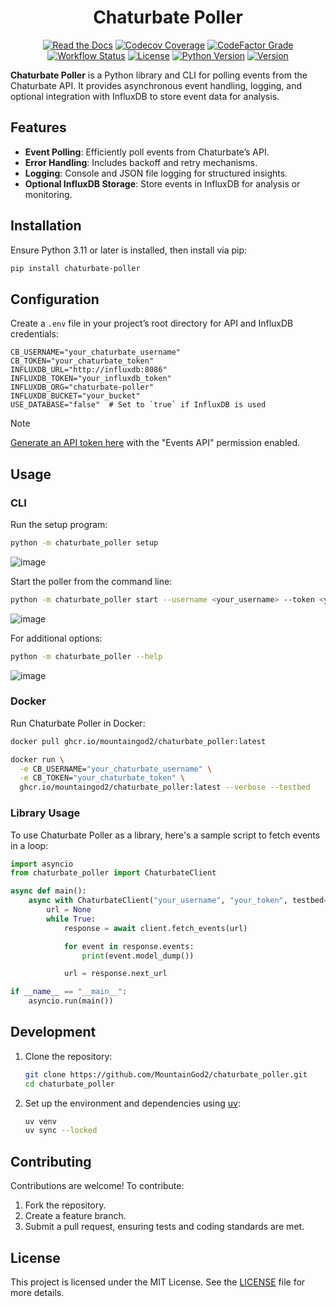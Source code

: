 <div align="center">

# Chaturbate Poller

[![Read the Docs](https://img.shields.io/readthedocs/chaturbate-poller?link=https%3A%2F%2Fchaturbate-poller.readthedocs.io%2Fen%2Fstable%2F)](https://chaturbate-poller.readthedocs.io/en/stable/)
[![Codecov Coverage](https://img.shields.io/codecov/c/github/MountainGod2/chaturbate_poller/main?link=https%3A%2F%2Fapp.codecov.io%2Fgh%2FMountainGod2%2Fchaturbate_poller)](https://app.codecov.io/gh/MountainGod2/chaturbate_poller/)
[![CodeFactor Grade](https://img.shields.io/codefactor/grade/github/MountainGod2/chaturbate_poller?link=https%3A%2F%2Fwww.codefactor.io%2Frepository%2Fgithub%2Fmountaingod2%2Fchaturbate_poller)](https://www.codefactor.io/repository/github/mountaingod2/chaturbate_poller)
[![Workflow Status](https://img.shields.io/github/actions/workflow/status/MountainGod2/chaturbate_poller/docker-build.yml?branch=main&link=https%3A%2F%2Fgithub.com%2FMountainGod2%2Fchaturbate_poller%2Factions%2Fworkflows%2Fdocker-build.yml)](https://github.com/MountainGod2/chaturbate_poller/actions/workflows/docker-build.yml/)
[![License](https://img.shields.io/pypi/l/chaturbate-poller?link=https%3A%2F%2Fgithub.com%2FMountainGod2%2Fchaturbate_poller)](https://github.com/MountainGod2/chaturbate_poller?tab=MIT-1-ov-file)
[![Python Version](https://img.shields.io/pypi/pyversions/chaturbate-poller?link=https%3A%2F%2Fwww.python.org%2Fdownloads%2F)](https://www.python.org/downloads/)
[![Version](https://img.shields.io/pypi/v/chaturbate-poller?link=https%3A%2F%2Fpypi.org%2Fproject%2Fchaturbate-poller%2F)](https://pypi.org/project/chaturbate-poller/)

</div>

**Chaturbate Poller** is a Python library and CLI for polling events from the Chaturbate API. It provides asynchronous event handling, logging, and optional integration with InfluxDB to store event data for analysis.

## Features

- **Event Polling**: Efficiently poll events from Chaturbate’s API.
- **Error Handling**: Includes backoff and retry mechanisms.
- **Logging**: Console and JSON file logging for structured insights.
- **Optional InfluxDB Storage**: Store events in InfluxDB for analysis or monitoring.

## Installation

Ensure Python 3.11 or later is installed, then install via pip:

```bash
pip install chaturbate-poller
```

## Configuration

Create a `.env` file in your project’s root directory for API and InfluxDB credentials:

```text
CB_USERNAME="your_chaturbate_username"
CB_TOKEN="your_chaturbate_token"
INFLUXDB_URL="http://influxdb:8086"
INFLUXDB_TOKEN="your_influxdb_token"
INFLUXDB_ORG="chaturbate-poller"
INFLUXDB_BUCKET="your_bucket"
USE_DATABASE="false"  # Set to `true` if InfluxDB is used
```

> [!NOTE]
> [Generate an API token here](https://chaturbate.com/statsapi/authtoken/) with the "Events API" permission enabled.

## Usage

### CLI

Run the setup program:

```bash
python -m chaturbate_poller setup
```

![image](https://github.com/user-attachments/assets/6060699d-022a-4526-b323-a140ee69e9c2)

Start the poller from the command line:

```bash
python -m chaturbate_poller start --username <your_username> --token <your_token>
```

![image](https://github.com/user-attachments/assets/b80bf277-188d-4874-b52d-99f8cd6b1c3b)

For additional options:

```bash
python -m chaturbate_poller --help
```

![image](https://github.com/user-attachments/assets/e564d698-a31f-4932-835e-44786a945747)

### Docker

Run Chaturbate Poller in Docker:

```bash
docker pull ghcr.io/mountaingod2/chaturbate_poller:latest
```

```bash
docker run \
  -e CB_USERNAME="your_chaturbate_username" \
  -e CB_TOKEN="your_chaturbate_token" \
  ghcr.io/mountaingod2/chaturbate_poller:latest --verbose --testbed
```

### Library Usage

To use Chaturbate Poller as a library, here's a sample script to fetch events in a loop:

```python
import asyncio
from chaturbate_poller import ChaturbateClient

async def main():
    async with ChaturbateClient("your_username", "your_token", testbed=False) as client:
        url = None
        while True:
            response = await client.fetch_events(url)

            for event in response.events:
                print(event.model_dump())

            url = response.next_url

if __name__ == "__main__":
    asyncio.run(main())
```

## Development

1. Clone the repository:

   ```bash
   git clone https://github.com/MountainGod2/chaturbate_poller.git
   cd chaturbate_poller
   ```

2. Set up the environment and dependencies using [uv](https://docs.astral.sh/uv/):

   ```bash
   uv venv
   uv sync --locked
   ```

## Contributing

Contributions are welcome! To contribute:

1. Fork the repository.
2. Create a feature branch.
3. Submit a pull request, ensuring tests and coding standards are met.

## License

This project is licensed under the MIT License. See the [LICENSE](LICENSE) file for more details.
